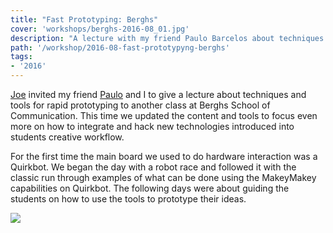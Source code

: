 ```yaml
---
title: "Fast Prototyping: Berghs"
cover: 'workshops/berghs-2016-08_01.jpg'
description: "A lecture with my friend Paulo Barcelos about techniques and tools for rapid prototyping at Berghs School of Communication."
path: '/workshop/2016-08-fast-prototypyng-berghs'
tags:
- '2016'
---
```


[Joe](http://www.anothertomorrow.io/) invited my friend [Paulo](https://www.linkedin.com/in/paulobarcelos/) and I to give a lecture about techniques and tools for rapid prototyping to another class at Berghs School of Communication. This time we updated the content and tools to focus even more on how to integrate and hack new technologies introduced into students creative workflow.

For the first time the main board we used to do hardware interaction was a Quirkbot. We began the day with a robot race and followed it with the classic run through examples of what can be done using the MakeyMakey capabilities on Quirkbot. The following days were about guiding the students on how to use the tools to prototype their ideas.

![](./workshops/berghs-2016-08_01.jpg)
